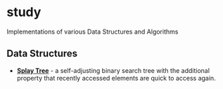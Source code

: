 # study
Implementations of various Data Structures and Algorithms


## Data Structures
- **[Splay Tree](https://en.wikipedia.org/wiki/Splay_tree)** - a self-adjusting binary search tree with the additional property that recently accessed elements are quick to access again.
